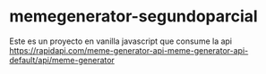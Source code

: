 # memegenerator-segundoparcial
Este es un proyecto en vanilla javascript que consume la api https://rapidapi.com/meme-generator-api-meme-generator-api-default/api/meme-generator
